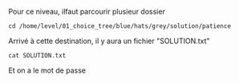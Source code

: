 Pour ce niveau, ilfaut parcourir plusieur dossier 
```cd
cd /home/level/01_choice_tree/blue/hats/grey/solution/patience
```
Arrivé à cette destination, il y aura un fichier "SOLUTION.txt"
```cat
cat SOLUTION.txt
```
Et on a le mot de passe
